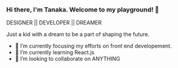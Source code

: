 ### Hi there, I'm Tanaka. Welcome to my playground! 👋

DESIGNER || DEVELOPER || DREAMER

Just a kid with a dream to be a part of shaping the future. 
- 🔭 I’m currently focusing my efforts on front end developement.
- 🌱 I’m currently learning React.js
- 👯 I’m looking to collaborate on ANYTHING

